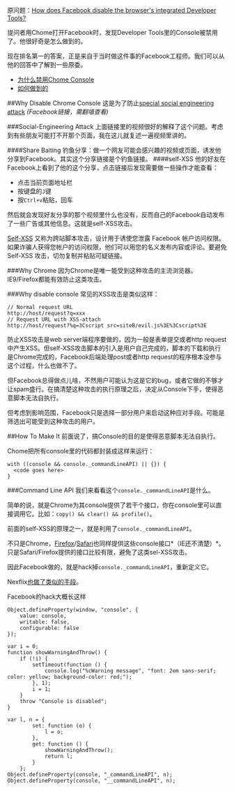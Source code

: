 原问题：[How does Facebook disable the browser's integrated Developer Tools?](http://stackoverflow.com/questions/21692646/how-does-facebook-disable-the-browsers-integrated-developer-tools)

提问者用Chome打开Facebook时，发现Developer Tools里的Console被禁用了。他很好奇是怎么做到的。

现在排名第一的答案，正是来自于当时做这件事的Facebook工程师。我们可以从他的回答中了解到一些原委。

* [为什么禁用Chome Console](#why-disable-chrome-console)
* [如何做到的](#how-to-make-it)

##Why Disable Chrome Console
这是为了防止[special social engineering attack](https://www.facebook.com/photo.php?v=956977232793) _(Facebook链接，需翻墙查看)_

###Social-Engineering Attack
上面链接里的视频很好的解释了这个问题。考虑到有些朋友可能打不开那个页面，我在这儿就复述一遍视频里讲的。

####Share Baiting
钓鱼分享：做一个网友可能会感兴趣的视频或页面，诱发他分享到Facebook。其实这个分享链接是个钓鱼链接。
####self-XSS
他的好友在Facebook上看到了他的这个分享，点击链接后发现需要做一些操作才能查看：

* 点击当前页面地址栏
* 按键盘的`J`键
* 按`Ctrl+v`粘贴，回车

然后就会发现好友分享的那个视频里什么也没有，反而自己的Facebook自动发布了一些广告或其他信息。这就是self-XSS攻击。

[Self-XSS](https://www.facebook.com/help/246962205475854) 又称为跨站脚本攻击，设计用于诱使您泄露 Facebook 帐户访问权限。如果诈骗人获得您帐户的访问权限，他们可以用您的名义发布内容或评论。要避免 Self-XSS 攻击，切勿复制并粘贴可疑链接。

###Why Chrome
因为Chrome是唯一能受到这种攻击的主流浏览器。IE9/Firefox都能有效防止这类攻击。

###Why disable console
常见的XSS攻击是类似这样：
```
// Normal request URL
http://host/request?q=xxx
// Request URL with XSS-attach
http://host/request?%q=3Cscript src=siteB/evil.js%3E%3Cscript%3E
```

防止XSS攻击是web server端程序要做的，因为一般是表单提交或者http request中产生XSS。但self-XSS攻击脚本的引入是用户自己完成的，脚本的下载和执行是Chrome完成的，Facebook后端处理post或者http request的程序根本没参与这个过程，什么也做不了。

但Facebook总得做点儿啥，不然用户可能认为这是它的bug，或者它做的不够才让spam盛行。在搞清楚这种攻击的执行原理之后，决定从Console下手，使得恶意脚本无法自执行。

但考虑到影响范围，Facebook只是选择一部分用户来启动这种应对手段。可能是筛选出可能受到这种攻击的用户。

##How To Make It
前面说了，搞Console的目的是使得恶意脚本无法自执行。

Chome把所有console里的代码都封装成这样来运行：
```
with ((console && console._commandLineAPI) || {}) {
  <code goes here>
}
```

###Command Line API
我们来看看这个`console._commandLineAPI`是什么。

简单的说，就是Chrome为其console提供了若干个接口，你在console里可以直接调用它。比如：`copy() && clear() && profile()`。

前面的self-XSS的原理之一，就是利用了`console._commandLineAPI`。

不只是Chrome，[Firefox](http://code.google.com/p/fbug/source/browse/branches/firebug1.7/content/firebug/commandLine.js?r=8810#1169)/[Safari](http://opensource.apple.com/source/WebCore/WebCore-7533.18.1/inspector/InjectedScriptHost.cpp)也同样提供这些console接口*（IE还不清楚）*。只是Safari/Firefox提供的接口比较有限，避免了这类sel-XSS攻击。

因此Facebook做的，就是hack掉`console._commandLineAPI`，重新定义它。

Nexflix[也做了类似的手段](http://stackoverflow.com/a/22216648/1295057)。

Facebook的hack大概长这样
```
Object.defineProperty(window, "console", {
    value: console,
    writable: false,
    configurable: false
});

var i = 0;
function showWarningAndThrow() {
    if (!i) {
        setTimeout(function () {
            console.log("%cWarning message", "font: 2em sans-serif; color: yellow; background-color: red;");
        }, 1);
        i = 1;
    }
    throw "Console is disabled";
}

var l, n = {
        set: function (o) {
            l = o;
        },
        get: function () {
            showWarningAndThrow();
            return l;
        }
    };
Object.defineProperty(console, "_commandLineAPI", n);
Object.defineProperty(console, "__commandLineAPI", n);
```